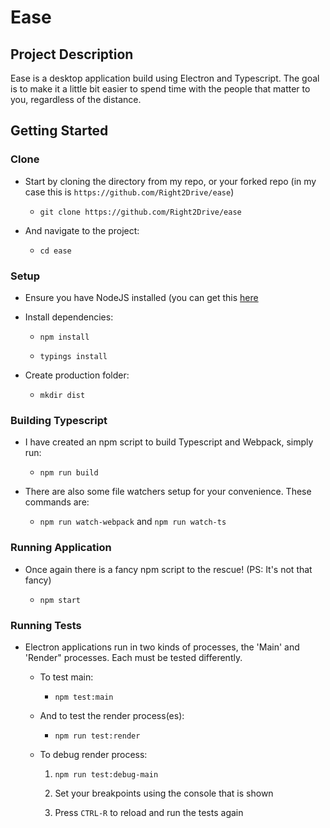 # Ease

## Project Description

Ease is a desktop application build using Electron and Typescript. The goal is to make it a little bit easier to spend time with the people that matter to you, regardless of the distance. 

## Getting Started

### Clone 

- Start by cloning the directory from my repo, or your forked repo (in my case this is `https://github.com/Right2Drive/ease`)

  - `git clone https://github.com/Right2Drive/ease`

- And navigate to the project:

  - `cd ease`

### Setup 

- Ensure you have NodeJS installed (you can get this [here](https://nodejs.org/)

- Install dependencies:

  - `npm install`
  
  - `typings install`
  
- Create production folder: 

  - `mkdir dist`
  
### Building Typescript

- I have created an npm script to build Typescript and Webpack, simply run:

  - `npm run build`
  
- There are also some file watchers setup for your convenience. These commands are: 

  - `npm run watch-webpack` and `npm run watch-ts`

### Running Application

- Once again there is a fancy npm script to the rescue! (PS: It's not that fancy)

  - `npm start`

### Running Tests

- Electron applications run in two kinds of processes, the 'Main' and 'Render" processes. Each must be tested differently.

  - To test main:

    - `npm test:main`

  - And to test the render process(es):

    - `npm run test:render`

  - To debug render process:

    1) `npm run test:debug-main`

    2) Set your breakpoints using the console that is shown

    3) Press `CTRL-R` to reload and run the tests again
